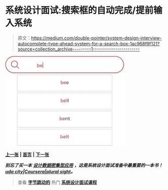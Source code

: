 # 系统设计面试:搜索框的自动完成/提前输入系统

> 原文：<https://medium.com/double-pointer/system-design-interview-autocomplete-type-ahead-system-for-a-search-box-1ac968f9f121?source=collection_archive---------1----------------------->

![](img/56e0bfa3082e43b0d637fc4b5871e6a9.png)

[**上一张**](https://bit.ly/35fXhhF) **|** [**首页**](https://bit.ly/3tVGgRY) **|** [**下一张**](https://bit.ly/3JVeJGI)

***别忘了买一本*** [***设计数据密集型应用***](https://amzn.to/3HWOSPm) ***，这是系统设计面试准备中最重要的一本书！***[***uda city***](https://bit.ly/3JIpvl4)***|***[***Coursera***](https://imp.i384100.net/zaYBB0)***|***[***plural sight***](https://pluralsight.pxf.io/Ao7GGK)***。***

> 查看 [**字节跳动的**](https://bytebytego.com?fpr=datajek34) 热门 [**系统设计面试课程**](https://bytebytego.com?fpr=datajek34)